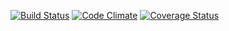 
[![Build Status](https://travis-ci.org/MichaelSwartz/airlines.svg?branch=master)](https://travis-ci.org/MichaelSwartz/airlines) [![Code Climate](https://codeclimate.com/github/MichaelSwartz/airlines.png)](https://codeclimate.com/github/MichaelSwartz/airlines) [![Coverage Status](https://coveralls.io/repos/MichaelSwartz/airlines/badge.png)](https://coveralls.io/r/MichaelSwartz/airlines)
